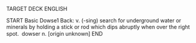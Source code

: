TARGET DECK
ENGLISH

START
Basic
Dowse1
Back: v. (-sing) search for underground water or minerals by holding a stick or rod which dips abruptly when over the right spot.  dowser n. [origin unknown]
END
